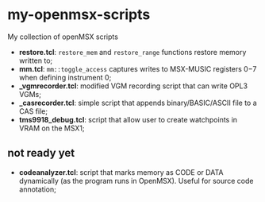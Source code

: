 # my-openmsx-scripts
My collection of openMSX scripts

* **restore.tcl**: `restore_mem` and `restore_range` functions restore memory written to;
* **mm.tcl**: `mm::toggle_access` captures writes to MSX-MUSIC registers $0-$7 when defining instrument 0;
* **_vgmrecorder.tcl**: modified VGM recording script that can write OPL3 VGMs;
* **_casrecorder.tcl**: simple script that appends binary/BASIC/ASCII file to a CAS file;
* **tms9918_debug.tcl**: script that allow user to create watchpoints in VRAM on the MSX1;

## not ready yet
* **codeanalyzer.tcl**: script that marks memory as CODE or DATA dynamically (as the program runs in OpenMSX). Useful for source code annotation;
